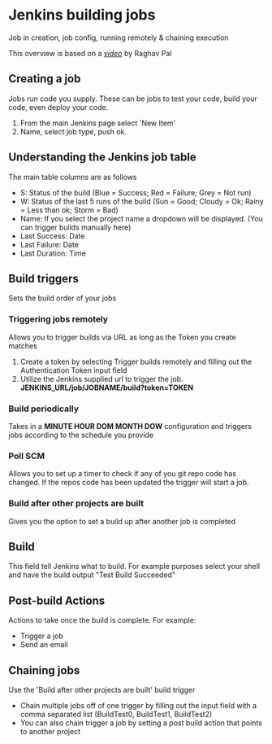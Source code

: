 # Jenkins building jobs
Job in creation, job config, running remotely & chaining execution

This overview is based on a _[video](https://www.youtube.com/watch?v=63HEKFh8T2c&index=7&list=PLhW3qG5bs-L_ZCOA4zNPSoGbnVQ-rp_dG)_ by Raghav Pal

## Creating a job
Jobs run code you supply. These can be jobs to test your code, build your code, even deploy your code.

1. From the main Jenkins page select 'New Item'
2. Name, select job type, push ok.

## Understanding the Jenkins job table
The main table columns are as follows

- S: Status of the build (Blue = Success; Red = Failure; Grey = Not run)
- W: Status of the last 5 runs of the build (Sun = Good; Cloudy = Ok; Rainy = Less than ok; Storm = Bad)
- Name: If you select the project name a dropdown will be displayed. (You can trigger builds manually here)
- Last Success: Date
- Last Failure: Date
- Last Duration: Time

## Build triggers
Sets the build order of your jobs

### Triggering jobs remotely
Allows you to trigger builds via URL as long as the Token you create matches

1. Create a token by selecting Trigger builds remotely and filling out the Authentication Token input field
2. Utilize the Jenkins supplied url to trigger the job. **JENKINS_URL/job/JOBNAME/build?token=TOKEN**

### Build periodically
Takes in a **MINUTE HOUR DOM MONTH DOW** configuration and triggers jobs according to the schedule you provide

### Poll SCM
Allows you to set up a timer to check if any of you git repo code has changed. If the repos code has been updated the trigger will start a job.

### Build after other projects are built
Gives you the option to set a build up after another job is completed

## Build
This field tell Jenkins what to build. For example purposes select your shell and have the build output "Test Build Succeeded"

## Post-build Actions
Actions to take once the build is complete. For example:

- Trigger a job
- Send an email

## Chaining jobs
Use the 'Build after other projects are built' build trigger

- Chain multiple jobs off of one trigger by filling out the input field with a comma separated list (BuildTest0, BuildTest1, BuildTest2)
- You can also chain trigger a job by setting a post build action that points to another project